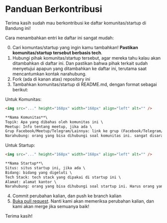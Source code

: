 # Panduan Berkontribusi

Terima kasih sudah mau berkontribusi ke daftar komunitas/startup di Bandung ini!

Cara menambahkan entri ke daftar ini sangat mudah:

0. Cari komuntas/startup yang ingin kamu tambahkan! **Pastikan komunitas/startup tersebut berbasis tech**.
1. Hubungi pihak komunitas/startup tersebut, agar mereka tahu kalau akan ditambahkan di daftar ini. Dan pastikan bahwa pihak terkait sudah menyetujui apapun yang ditambahkan ke daftar ini, terutama saat mencantumkan kontak narahubung.
2. Fork (ada di kanan atas) repository ini
3. Tambahkan komunitas/startup di README.md, dengan format sebagai berikut:

Untuk Komunitas:
```markdown
<img src="..." height="168px" width="168px" align="left" alt="" />

**Nama Komunitas**\
Topik: Apa yang dibahas oleh komunitas ini \
Meetup: Info tentang meetup, jika ada \
Grup Facebook/Meetup/Telegram/Lainnya: link ke grup (Facebook/Telegram/Meetup/lainnya), jika ada \
Narahubung: orang yang bisa dihubungi soal komunitas ini. sangat disarankan langsung orang yang memimpin/mengurus komunitas ini.
```

Untuk Startup:
```markdown
<img src="..." height="168px" width="168px" align="left" alt="" />

**Nama Startup**\
Situs: situs startup ini, jika ada \
Bidang: bidang yang digeluti \
Tech Stack: tech stack yang dipakai di startup ini \
Alamat: alamat kantor \
Narahubung: orang yang bisa dihubungi soal startup ini. Harus orang yang memang bekerja di sini \
```

4. Commit perubahan kalian, dan push ke branch kalian
5. [Buka pull request](https://github.com/devcbandung/awesome-communities-bdg/pulls). Nanti kami akan memeriksa perubahan kalian, dan kami akan merge jika semuanya baik!

Terima kasih!
